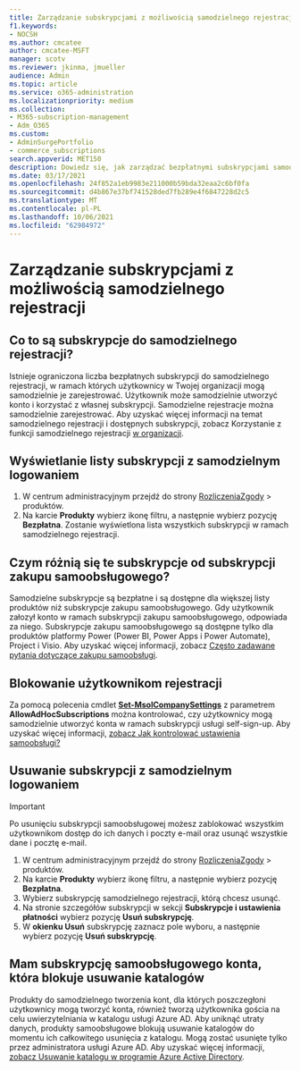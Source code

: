 ```yaml
---
title: Zarządzanie subskrypcjami z możliwością samodzielnego rejestracji
f1.keywords:
- NOCSH
ms.author: cmcatee
author: cmcatee-MSFT
manager: scotv
ms.reviewer: jkinma, jmueller
audience: Admin
ms.topic: article
ms.service: o365-administration
ms.localizationpriority: medium
ms.collection:
- M365-subscription-management
- Adm_O365
ms.custom:
- AdminSurgePortfolio
- commerce_subscriptions
search.appverid: MET150
description: Dowiedz się, jak zarządzać bezpłatnymi subskrypcjami samodzielnego rejestracji w organizacji.
ms.date: 03/17/2021
ms.openlocfilehash: 24f852a1eb9983e211000b59bda32eaa2c6bf0fa
ms.sourcegitcommit: d4b867e37bf741528ded7fb289e4f6847228d2c5
ms.translationtype: MT
ms.contentlocale: pl-PL
ms.lasthandoff: 10/06/2021
ms.locfileid: "62984972"
---
```

# <a name="manage-self-service-sign-up-subscriptions"></a>Zarządzanie subskrypcjami z możliwością samodzielnego rejestracji

## <a name="what-are-self-service-sign-up-subscriptions"></a>Co to są subskrypcje do samodzielnego rejestracji?

Istnieje ograniczona liczba bezpłatnych subskrypcji do samodzielnego rejestracji, w ramach których użytkownicy w Twojej organizacji mogą samodzielnie je zarejestrować. Użytkownik może samodzielnie utworzyć konto i korzystać z własnej subskrypcji. Samodzielne rejestracje można samodzielnie zarejestrować. Aby uzyskać więcej informacji na temat samodzielnego rejestracji i dostępnych subskrypcji, zobacz Korzystanie z funkcji samodzielnego rejestracji [w organizacji](../../admin/misc/self-service-sign-up.md).

## <a name="view-a-list-of-self-service-sign-up-subscriptions"></a>Wyświetlanie listy subskrypcji z samodzielnym logowaniem

1. W centrum administracyjnym przejdź do strony <a href="https://go.microsoft.com/fwlink/p/?linkid=842054" target="_blank">RozliczeniaZgody</a>  >  produktów.
2. Na karcie **Produkty** wybierz ikonę filtru, a następnie wybierz pozycję **Bezpłatna**. Zostanie wyświetlona lista wszystkich subskrypcji w ramach samodzielnego rejestracji.

## <a name="how-are-these-subscriptions-different-from-self-service-purchase-subscriptions"></a>Czym różnią się te subskrypcje od subskrypcji zakupu samoobsługowego?

Samodzielne subskrypcje są bezpłatne i są dostępne dla większej listy produktów niż subskrypcje zakupu samoobsługowego. Gdy użytkownik załozył konto w ramach subskrypcji zakupu samoobsługowego, odpowiada za niego. Subskrypcje zakupu samoobsługowego są dostępne tylko dla produktów platformy Power (Power BI, Power Apps i Power Automate), Project i Visio. Aby uzyskać więcej informacji, zobacz [Często zadawane pytania dotyczące zakupu samoobsługi](self-service-purchase-faq.yml).

## <a name="block-users-from-signing-up"></a>Blokowanie użytkownikom rejestracji

Za pomocą polecenia cmdlet [**Set-MsolCompanySettings**](/powershell/module/msonline/set-msolcompanysettings?preserve-view=true&view=azureadps-1.0) z parametrem **AllowAdHocSubscriptions** można kontrolować, czy użytkownicy mogą samodzielnie utworzyć konta w ramach subskrypcji usługi self-sign-up. Aby uzyskać więcej informacji, [zobacz Jak kontrolować ustawienia samoobsługi?](/azure/active-directory/users-groups-roles/directory-self-service-signup#how-do-i-control-self-service-settings)

## <a name="delete-a-self-service-sign-up-subscription"></a>Usuwanie subskrypcji z samodzielnym logowaniem

> [!IMPORTANT]
> Po usunięciu subskrypcji samoobsługowej możesz zablokować wszystkim użytkownikom dostęp do ich danych i poczty e-mail oraz usunąć wszystkie dane i pocztę e-mail.

1. W centrum administracyjnym przejdź do strony <a href="https://go.microsoft.com/fwlink/p/?linkid=842054" target="_blank">RozliczeniaZgody</a>  >  produktów.
2. Na karcie **Produkty** wybierz ikonę filtru, a następnie wybierz pozycję **Bezpłatna**.
3. Wybierz subskrypcję samodzielnego rejestracji, którą chcesz usunąć. 
4. Na stronie szczegółów subskrypcji w sekcji **Subskrypcje i ustawienia płatności** wybierz pozycję **Usuń subskrypcję**.
5. W **okienku Usuń** subskrypcję zaznacz pole wyboru, a następnie wybierz pozycję **Usuń subskrypcję**.

## <a name="i-have-a-self-service-sign-up-subscription-that-blocks-directory-deletion"></a>Mam subskrypcję samoobsługowego konta, która blokuje usuwanie katalogów

Produkty do samodzielnego tworzenia kont, dla których poszczegłoni użytkownicy mogą tworzyć konta, również tworzą użytkownika gościa na celu uwierzytelniania w katalogu usługi Azure AD. Aby uniknąć utraty danych, produkty samoobsługowe blokują usuwanie katalogów do momentu ich całkowitego usunięcia z katalogu. Mogą zostać usunięte tylko przez administratora usługi Azure AD. Aby uzyskać więcej informacji, [zobacz Usuwanie katalogu w programie Azure Active Directory](/azure/active-directory/users-groups-roles/directory-delete-howto).

